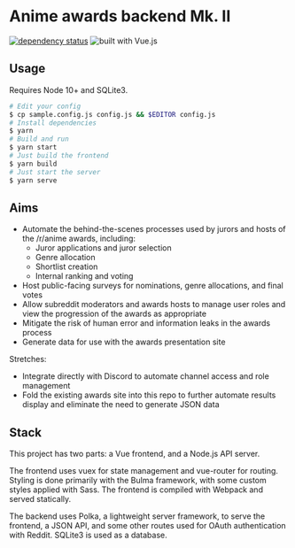 # Anime awards backend Mk. II

[![dependency status](https://img.shields.io/david/Geo1088/awards-nomination-mkii.svg)](https://david-dm.org/geo1088/awards-nomination-mkii)
![built with Vue.js](https://img.shields.io/badge/built_with_Vue.js-4FC08D.svg?logo=vue.js&logoColor=fff)

## Usage

Requires Node 10+ and SQLite3.

```bash
# Edit your config
$ cp sample.config.js config.js && $EDITOR config.js
# Install dependencies
$ yarn
# Build and run
$ yarn start
# Just build the frontend
$ yarn build
# Just start the server
$ yarn serve
```

## Aims

- Automate the behind-the-scenes processes used by jurors and hosts of the /r/anime awards, including:
	- Juror applications and juror selection
	- Genre allocation
	- Shortlist creation
	- Internal ranking and voting
- Host public-facing surveys for nominations, genre allocations, and final votes
- Allow subreddit moderators and awards hosts to manage user roles and view the progression of the awards as appropriate
- Mitigate the risk of human error and information leaks in the awards process
- Generate data for use with the awards presentation site

Stretches:

- Integrate directly with Discord to automate channel access and role management
- Fold the existing awards site into this repo to further automate results display and eliminate the need to generate JSON data

## Stack

This project has two parts: a Vue frontend, and a Node.js API server.

The frontend uses vuex for state management and vue-router for routing. Styling is done primarily with the Bulma framework, with some custom styles applied with Sass. The frontend is compiled with Webpack and served statically.

The backend uses Polka, a lightweight server framework, to serve the frontend, a JSON API, and some other routes used for OAuth authentication with Reddit. SQLite3 is used as a database.
